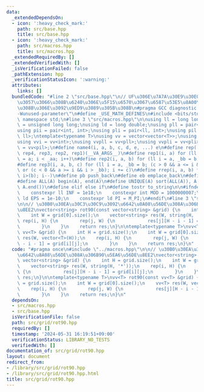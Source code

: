 ```yaml
---
data:
  _extendedDependsOn:
  - icon: ':heavy_check_mark:'
    path: src/base.hpp
    title: src/base.hpp
  - icon: ':heavy_check_mark:'
    path: src/macros.hpp
    title: src/macros.hpp
  _extendedRequiredBy: []
  _extendedVerifiedWith: []
  _isVerificationFailed: false
  _pathExtension: hpp
  _verificationStatusIcon: ':warning:'
  attributes:
    links: []
  bundledCode: "#line 2 \"src/base.hpp\"\n// UF\u306E\u7A7A\u30E9\u30E0\u30C0\u6E21\
    \u3057\u3066\u308B\u6240\u306E\u5F15\u6570\u3067\u6587\u53E5\u8A00\u308F\u308C\
    \u308B\u306E\u3092\u9ED9\u3089\u305B\u308B\n#pragma GCC diagnostic ignored \"\
    -Wunused-parameter\"\n#define _USE_MATH_DEFINES\n#include <bits/stdc++.h>\nusing\
    \ namespace std;\n#line 3 \"src/macros.hpp\"\n\nusing ll = long long;\nusing ull\
    \ = unsigned long long;\nusing ld = long double;\nusing pll = pair<ll, ll>;\n\
    using pii = pair<int, int>;\nusing pli = pair<ll, int>;\nusing pil = pair<int,\
    \ ll>;\ntemplate<typename T>\nusing vv = vector<vector<T>>;\nusing vvl = vv<ll>;\n\
    using vvi = vv<int>;\nusing vvpll = vv<pll>;\nusing vvpli = vv<pli>;\nusing vvpil\
    \ = vv<pil>;\n#define name4(i, a, b, c, d, e, ...) e\n#define rep(...) name4(__VA_ARGS__,\
    \ rep4, rep3, rep2, rep1)(__VA_ARGS__)\n#define rep1(i, a) for (ll i = 0, _aa\
    \ = a; i < _aa; i++)\n#define rep2(i, a, b) for (ll i = a, _bb = b; i < _bb; i++)\n\
    #define rep3(i, a, b, c) for (ll i = a, _bb = b; (c > 0 && a <= i && i < _bb)\
    \ or (c < 0 && a >= i && i > _bb); i += c)\n#define rrep(i, a, b) for (ll i=(a);\
    \ i>(b); i--)\n#define pb push_back\n#define eb emplace_back\n#define mkp make_pair\n\
    #define ALL(A) begin(A), end(A)\n#define UNIQUE(A) sort(ALL(A)), A.erase(unique(ALL(A)),\
    \ A.end())\n#define elif else if\n#define tostr to_string\n\n#ifndef CONSTANTS\n\
    \    constexpr ll INF = 1e18;\n    constexpr int MOD = 1000000007;\n    constexpr\
    \ ld EPS = 1e-10;\n    constexpr ld PI = M_PI;\n#endif\n#line 3 \"src/grid/rot90.hpp\"\
    \n\n// \u30B0\u30EA\u30C3\u30C9\u3092\u6642\u8A08\u56DE\u308A\u306B90\u5EA6\u56DE\
    \u8EE2\nvector<string> rot90(const vector<string> &grid) {\n    int H = grid.size();\n\
    \    int W = grid[0].size();\n    vector<string> res(W, string(H, '*'));\n   \
    \ rep(i, H) {\n        rep(j, W) {\n            res[j][H - i - 1] = grid[i][j];\n\
    \        }\n    }\n    return res;\n}\n\ntemplate<typename T>\nvv<T> rot90(const\
    \ vv<T> &grid) {\n    int H = grid.size();\n    int W = grid[0].size();\n    vv<T>\
    \ res(W, vector<T>(H));\n    rep(i, H) {\n        rep(j, W) {\n            res[j][H\
    \ - i - 1] = grid[i][j];\n        }\n    }\n    return res;\n}\n"
  code: "#pragma once\n#include \"../macros.hpp\"\n\n// \u30B0\u30EA\u30C3\u30C9\u3092\
    \u6642\u8A08\u56DE\u308A\u306B90\u5EA6\u56DE\u8EE2\nvector<string> rot90(const\
    \ vector<string> &grid) {\n    int H = grid.size();\n    int W = grid[0].size();\n\
    \    vector<string> res(W, string(H, '*'));\n    rep(i, H) {\n        rep(j, W)\
    \ {\n            res[j][H - i - 1] = grid[i][j];\n        }\n    }\n    return\
    \ res;\n}\n\ntemplate<typename T>\nvv<T> rot90(const vv<T> &grid) {\n    int H\
    \ = grid.size();\n    int W = grid[0].size();\n    vv<T> res(W, vector<T>(H));\n\
    \    rep(i, H) {\n        rep(j, W) {\n            res[j][H - i - 1] = grid[i][j];\n\
    \        }\n    }\n    return res;\n}\n"
  dependsOn:
  - src/macros.hpp
  - src/base.hpp
  isVerificationFile: false
  path: src/grid/rot90.hpp
  requiredBy: []
  timestamp: '2024-05-31 16:19:51+09:00'
  verificationStatus: LIBRARY_NO_TESTS
  verifiedWith: []
documentation_of: src/grid/rot90.hpp
layout: document
redirect_from:
- /library/src/grid/rot90.hpp
- /library/src/grid/rot90.hpp.html
title: src/grid/rot90.hpp
---
```

